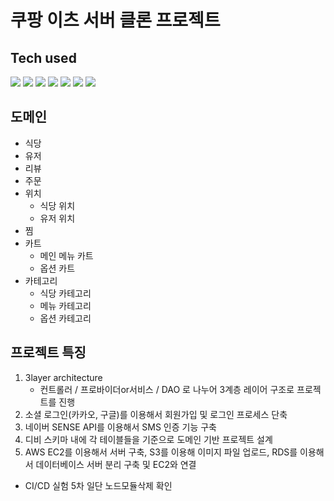 # 쿠팡 이츠 서버 클론 프로젝트

## Tech used
<p>
 <img src="https://img.shields.io/badge/Node.js-339933?style=flat-square&logo=Node.js&logoColor=white"/>
 <img src="https://img.shields.io/badge/Javascript-ffb13b?style=flat-square&logo=javascript&logoColor=white"/>
 <img src="https://img.shields.io/badge/Express-000000?style=flat-square&logo=Express&logoColor=white"/>
 <img src="https://img.shields.io/badge/MySQL-4479A1?style=flat-square&logo=MySQL&logoColor=white"/>
 <img src="https://img.shields.io/badge/Amazon%20AWS-232F3E?style=flat-square&logo=Amazon%20AWS&logoColor=white"/>
 <img src="https://img.shields.io/badge/Kakao-FFCD00?style=flat-square&logo=Kakao&logoColor=white"/>
 <img src="https://img.shields.io/badge/Google-4285F4?style=flat-square&logo=Google&logoColor=white"/>
</p>


## 도메인
- 식당
- 유저
- 리뷰
- 주문
- 위치
    - 식당 위치
    - 유저 위치
- 찜
- 카트
    - 메인 메뉴 카트
    - 옵션 카트
- 카테고리
    - 식당 카테고리
    - 메뉴 카테고리 
    - 옵션 카테고리
 
 ## 프로젝트 특징
1. 3layer architecture
    - 컨트롤러 / 프로바이더or서비스 / DAO 로 나누어 3계층 레이어 구조로 프로젝트를 진행
2. 소셜 로그인(카카오, 구글)를 이용해서 회원가입 및 로그인 프로세스 단축
3. 네이버 SENSE API를 이용해서 SMS 인증 기능 구축
4. 디비 스키마 내에 각 테이블들을 기준으로 도메인 기반 프로젝트 설계
5. AWS EC2를 이용해서 서버 구축, S3를 이용해 이미지 파일 업로드, RDS를 이용해서 데이터베이스 서버 분리 구축 및 EC2와 연결

- CI/CD 실험 5차 일단 노드모듈삭제 확인

